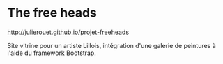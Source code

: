 # The free heads

http://julierouet.github.io/projet-freeheads

Site vitrine pour un artiste Lillois, intégration d'une galerie de peintures à l'aide du framework Bootstrap.
